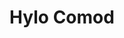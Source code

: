 ---
title: 'Hylo Comod'
description: 'EKSPLORONI MODELET E REJA PER VITIN 2021'
image: '/public/images/SLIDER-mpjn-FINAL_2000x.jpg'
---